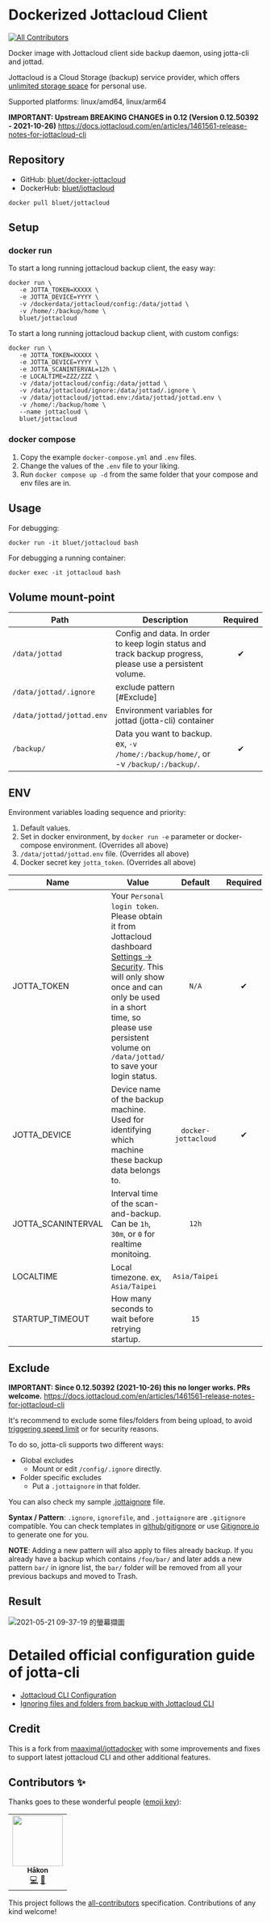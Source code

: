 # Dockerized Jottacloud Client
<!-- ALL-CONTRIBUTORS-BADGE:START - Do not remove or modify this section -->
[![All Contributors](https://img.shields.io/badge/all_contributors-1-orange.svg?style=flat-square)](#contributors-)
<!-- ALL-CONTRIBUTORS-BADGE:END -->
Docker image with Jottacloud client side backup daemon, using jotta-cli and jottad.

Jottacloud is a Cloud Storage (backup) service provider, which offers [unlimited storage space](https://www.jottacloud.com/en/pricing.html) for personal use.

Supported platforms: linux/amd64, linux/arm64

**IMPORTANT: Upstream BREAKING CHANGES in 0.12 (Version 0.12.50392 - 2021-10-26)**
https://docs.jottacloud.com/en/articles/1461561-release-notes-for-jottacloud-cli

## Repository
- GitHub: [bluet/docker-jottacloud](https://github.com/bluet/docker-jottacloud/)
- DockerHub: [bluet/jottacloud](https://hub.docker.com/r/bluet/jottacloud)

```
docker pull bluet/jottacloud
```

## Setup
### docker run
To start a long running jottacloud backup client, the easy way:
```
docker run \
   -e JOTTA_TOKEN=XXXXX \
   -e JOTTA_DEVICE=YYYY \
   -v /dockerdata/jottacloud/config:/data/jottad \
   -v /home/:/backup/home \
   bluet/jottacloud
```
To start a long running jottacloud backup client, with custom configs:
```
docker run \
   -e JOTTA_TOKEN=XXXXX \
   -e JOTTA_DEVICE=YYYY \
   -e JOTTA_SCANINTERVAL=12h \
   -e LOCALTIME=ZZZ/ZZZ \
   -v /data/jottacloud/config:/data/jottad \
   -v /data/jottacloud/ignore:/data/jottad/.ignore \
   -v /data/jottacloud/jottad.env:/data/jottad/jottad.env \
   -v /home/:/backup/home \
   --name jottacloud \
   bluet/jottacloud
```
### docker compose
1. Copy the example `docker-compose.yml` and `.env` files.
2. Change the values of the `.env` file to your liking.
3. Run `docker compose up -d` from the same folder that your compose and env files are in.

## Usage
For debugging:
```
docker run -it bluet/jottacloud bash
```
For debugging a running container:
```
docker exec -it jottacloud bash
```

## Volume mount-point
Path | Description | Required |
------------ | ------------ | :------------: |
`/data/jottad` | Config and data. In order to keep login status and track backup progress, please use a persistent volume. | ✔ |
`/data/jottad/.ignore` | exclude pattern [#Exclude]
`/data/jottad/jottad.env` | Environment variables for jottad (jotta-cli) container
`/backup/` | Data you want to backup. ex, `-v /home/:/backup/home/`, or -v `/backup/:/backup/`. | ✔ |

## ENV
Environment variables loading sequence and priority:
1. Default values.
2. Set in docker environment, by `docker run -e` parameter or docker-compose environment. (Overrides all above)
3. `/data/jottad/jottad.env` file. (Overrides all above)
4. Docker secret key `jotta_token`. (Overrides all above)

Name | Value | Default | Required |
------------ | ------------ | :------------: | :------------: |
JOTTA_TOKEN | Your `Personal login token`. Please obtain it from Jottacloud dashboard [Settings -> Security](https://www.jottacloud.com/web/secure). This will only show once and can only be used in a short time, so please use persistent volume on `/data/jottad/` to save your login status. | `N/A` | ✔ |
JOTTA_DEVICE | Device name of the backup machine.  Used for identifying which machine these backup data belongs to. | `docker-jottacloud` | ✔ |
JOTTA_SCANINTERVAL | Interval time of the scan-and-backup. Can be `1h`, `30m`, or `0` for realtime monitoing. | `12h`
LOCALTIME | Local timezone. ex, `Asia/Taipei` | `Asia/Taipei`
STARTUP_TIMEOUT | How many seconds to wait before retrying startup. | `15`


## Exclude
**IMPORTANT: Since 0.12.50392 (2021-10-26) this no longer works. PRs welcome.**
https://docs.jottacloud.com/en/articles/1461561-release-notes-for-jottacloud-cli

It's recommend to exclude some files/folders from being upload, to avoid [triggering speed limit](https://docs.jottacloud.com/en/articles/3271114-reduced-upload-speed) or for security reasons.

To do so, jotta-cli supports two different ways:
- Global excludes
   - Mount or edit `/config/.ignore` directly.
- Folder specific excludes
  - Put a `.jottaignore` in that folder.

You can also check my sample [.jottaignore](https://github.com/bluet/docker-jottacloud/blob/main/.jottaignore) file.

**Syntax / Pattern**: `.ignore`, `ignorefile`, and `.jottaignore` are `.gitignore` compatible.  You can check templates in [github/gitignore](https://github.com/github/gitignore) or use [Gitignore.io](https://gitignore.io) to generate one for you.

**NOTE**: Adding a new pattern will also apply to files already backup. If you already have a backup which contains `/foo/bar/` and later adds a new pattern `bar/` in ignore list, the `bar/` folder will be removed from all your previous backups and moved to Trash.

## Result
![2021-05-21 09-37-19 的螢幕擷圖](https://user-images.githubusercontent.com/51141/119069168-32407a80-ba18-11eb-824d-82a60d13437a.png)

# Detailed official configuration guide of jotta-cli
- [Jottacloud CLI Configuration
](https://docs.jottacloud.com/en/articles/2750154-jottacloud-cli-configuration)
- [Ignoring files and folders from backup with Jottacloud CLI](https://docs.jottacloud.com/en/articles/1437235-ignoring-files-and-folders-from-backup-with-jottacloud-cli)

## Credit
This is a fork from [maaximal/jottadocker](https://github.com/maaximal/jottadocker) with some improvements and fixes to support latest jottacloud CLI and other additional features.

## Contributors ✨

Thanks goes to these wonderful people ([emoji key](https://allcontributors.org/docs/en/emoji-key)):

<!-- ALL-CONTRIBUTORS-LIST:START - Do not remove or modify this section -->
<!-- prettier-ignore-start -->
<!-- markdownlint-disable -->
<table>
  <tr>
    <td align="center"><a href="https://github.com/haakemon"><img src="https://avatars.githubusercontent.com/u/2082481?v=4?s=100" width="100px;" alt=""/><br /><sub><b>Håkon</b></sub></a><br /><a href="https://github.com/bluet/docker-jottacloud/commits?author=haakemon" title="Code">💻</a> <a href="#ideas-haakemon" title="Ideas, Planning, & Feedback">🤔</a></td>
  </tr>
</table>

<!-- markdownlint-restore -->
<!-- prettier-ignore-end -->

<!-- ALL-CONTRIBUTORS-LIST:END -->

This project follows the [all-contributors](https://github.com/all-contributors/all-contributors) specification. Contributions of any kind welcome!
